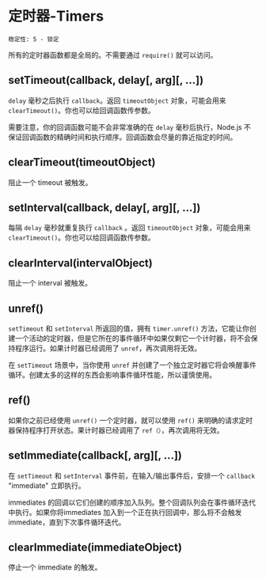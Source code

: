 # 定时器-Timers

    稳定性: 5 - 锁定

所有的定时器函数都是全局的。不需要通过 `require()` 就可以访问。

## setTimeout(callback, delay[, arg][, ...])

`delay` 毫秒之后执行 `callback`。返回 `timeoutObject` 对象，可能会用来 `clearTimeout()`。你也可以给回调函数传参数。

需要注意，你的回调函数可能不会非常准确的在 `delay` 毫秒后执行，Node.js 不保证回调函数的精确时间和执行顺序。回调函数会尽量的靠近指定的时间。

## clearTimeout(timeoutObject)

阻止一个  timeout 被触发。

## setInterval(callback, delay[, arg][, ...])

每隔 `delay` 毫秒就重复执行 `callback` 。返回 `timeoutObject` 对象，可能会用来 `clearTimeout()`。你也可以给回调函数传参数。

## clearInterval(intervalObject)

阻止一个  interval 被触发。

## unref()

 `setTimeout` 和 `setInterval` 所返回的值，拥有 `timer.unref()` 方法，它能让你创建一个活动的定时器，但是它所在的事件循环中如果仅剩它一个计时器，将不会保持程序运行。如果计时器已经调用了 `unref`，再次调用将无效。

在 `setTimeout` 场景中，当你使用 `unref` 并创建了一个独立定时器它将会唤醒事件循环。创建太多的这样的东西会影响事件循环性能，所以谨慎使用。


## ref()

如果你之前已经使用 `unref()` 一个定时器，就可以使用 `ref()` 来明确的请求定时器保持程序打开状态。果计时器已经调用了 `ref（）`，再次调用将无效。

## setImmediate(callback[, arg][, ...])

在 `setTimeout` 和 `setInterval` 事件前，在输入/输出事件后，安排一个 `callback` "immediate" 立即执行。

immediates 的回调以它们创建的顺序加入队列。整个回调队列会在事件循环迭代中执行。如果你将immediates 加入到一个正在执行回调中，那么将不会触发immediate，直到下次事件循环迭代。

## clearImmediate(immediateObject)

停止一个 immediate 的触发。
